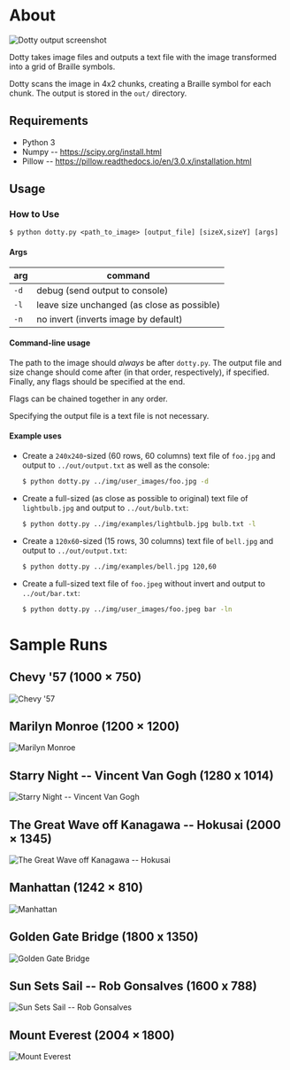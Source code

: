 About
=====

![Dotty output screenshot](/img/ss/dotty_ss.png)

Dotty takes image files and outputs a text file with the image transformed into a grid of Braille symbols.

Dotty scans the image in 4x2 chunks, creating a Braille symbol for each chunk.
The output is stored in the `out/` directory.

Requirements
------------
+ Python 3
+ Numpy -- https://scipy.org/install.html
+ Pillow -- https://pillow.readthedocs.io/en/3.0.x/installation.html

Usage
-----

### How to Use
`$ python dotty.py <path_to_image> [output_file] [sizeX,sizeY] [args]`

#### Args
| arg  | command                                     |
|------|---------------------------------------------|
| `-d` | debug (send output to console)              |
| `-l` | leave size unchanged (as close as possible) |
| `-n` | no invert (inverts image by default)        |

#### Command-line usage
The path to the image should *always* be after `dotty.py`.
The output file and size change should come after (in that order, respectively), if specified.
Finally, any flags should be specified at the end.

Flags can be chained together in any order.

Specifying the output file is a text file is not necessary.

#### Example uses
* Create a `240x240`-sized (60 rows, 60 columns) text file of `foo.jpg` and output to `../out/output.txt` as well as the console:
    ```sh
    $ python dotty.py ../img/user_images/foo.jpg -d
    ```

* Create a full-sized (as close as possible to original) text file of `lightbulb.jpg` and output to `../out/bulb.txt`:
    ```sh 
    $ python dotty.py ../img/examples/lightbulb.jpg bulb.txt -l
    ```

* Create a `120x60`-sized (15 rows, 30 columns) text file of `bell.jpg` and output to `../out/output.txt`:
    ```sh
    $ python dotty.py ../img/examples/bell.jpg 120,60
    ```

* Create a full-sized text file of `foo.jpeg` without invert and output to `../out/bar.txt`:
    ```sh
    $ python dotty.py ../img/user_images/foo.jpeg bar -ln
    ```

Sample Runs
===========
Chevy '57 (1000 × 750)
----------------------
![Chevy '57](/img/ss/dotty_ss5.png)

Marilyn Monroe (1200 × 1200)
----------------------------
![Marilyn Monroe](/img/ss/dotty_ss3.png)

Starry Night -- Vincent Van Gogh (1280 x 1014)
----------------------------------------------
![Starry Night -- Vincent Van Gogh](/img/ss/dotty_ss2.png)

The Great Wave off Kanagawa -- Hokusai (2000 × 1345)
----------------------------------------------------
![The Great Wave off Kanagawa -- Hokusai](/img/ss/dotty_ss6.png)

Manhattan (1242 × 810)
----------------------
![Manhattan](/img/ss/dotty_ss4.png)

Golden Gate Bridge (1800 x 1350)
--------------------------------
![Golden Gate Bridge](/img/ss/dotty_ss8.png)

Sun Sets Sail -- Rob Gonsalves (1600 x 788)
-------------------------------------------
![Sun Sets Sail -- Rob Gonsalves](/img/ss/dotty_ss9.png)

Mount Everest (2004 × 1800)
---------------------------
![Mount Everest](/img/ss/dotty_ss7.png)
